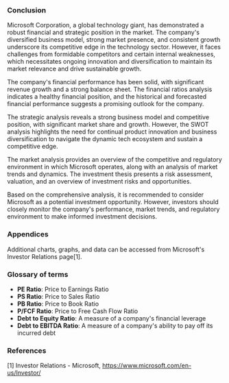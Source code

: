### Conclusion

Microsoft Corporation, a global technology giant, has demonstrated a robust financial and strategic position in the market. The company's diversified business model, strong market presence, and consistent growth underscore its competitive edge in the technology sector. However, it faces challenges from formidable competitors and certain internal weaknesses, which necessitates ongoing innovation and diversification to maintain its market relevance and drive sustainable growth.

The company's financial performance has been solid, with significant revenue growth and a strong balance sheet. The financial ratios analysis indicates a healthy financial position, and the historical and forecasted financial performance suggests a promising outlook for the company.

The strategic analysis reveals a strong business model and competitive position, with significant market share and growth. However, the SWOT analysis highlights the need for continual product innovation and business diversification to navigate the dynamic tech ecosystem and sustain a competitive edge.

The market analysis provides an overview of the competitive and regulatory environment in which Microsoft operates, along with an analysis of market trends and dynamics. The investment thesis presents a risk assessment, valuation, and an overview of investment risks and opportunities.

Based on the comprehensive analysis, it is recommended to consider Microsoft as a potential investment opportunity. However, investors should closely monitor the company's performance, market trends, and regulatory environment to make informed investment decisions.

### Appendices

Additional charts, graphs, and data can be accessed from Microsoft's Investor Relations page[1].

### Glossary of terms

- **PE Ratio**: Price to Earnings Ratio
- **PS Ratio**: Price to Sales Ratio
- **PB Ratio**: Price to Book Ratio
- **P/FCF Ratio**: Price to Free Cash Flow Ratio
- **Debt to Equity Ratio**: A measure of a company's financial leverage
- **Debt to EBITDA Ratio**: A measure of a company's ability to pay off its incurred debt

### References

[1] Investor Relations - Microsoft, https://www.microsoft.com/en-us/Investor/